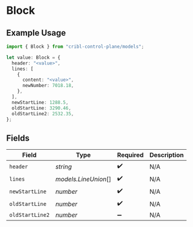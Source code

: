 # Block

## Example Usage

```typescript
import { Block } from "cribl-control-plane/models";

let value: Block = {
  header: "<value>",
  lines: [
    {
      content: "<value>",
      newNumber: 7018.18,
    },
  ],
  newStartLine: 1288.5,
  oldStartLine: 3290.46,
  oldStartLine2: 2532.35,
};
```

## Fields

| Field                | Type                 | Required             | Description          |
| -------------------- | -------------------- | -------------------- | -------------------- |
| `header`             | *string*             | :heavy_check_mark:   | N/A                  |
| `lines`              | *models.LineUnion*[] | :heavy_check_mark:   | N/A                  |
| `newStartLine`       | *number*             | :heavy_check_mark:   | N/A                  |
| `oldStartLine`       | *number*             | :heavy_check_mark:   | N/A                  |
| `oldStartLine2`      | *number*             | :heavy_minus_sign:   | N/A                  |